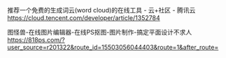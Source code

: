 
推荐一个免费的生成词云(word cloud)的在线工具 - 云+社区 - 腾讯云
https://cloud.tencent.com/developer/article/1352784

图怪兽-在线图片编辑器-在线PS抠图-图片制作-搞定平面设计不求人
https://818ps.com/?user_source=r201322&route_id=15503056044403&route=1&after_route=